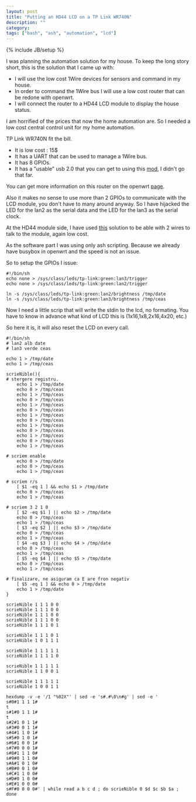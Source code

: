 ```yaml
---
layout: post
title: "Putting an HD44 LCD on a TP Link WR740N"
description: ""
category: 
tags: ["bash", "ash", "automation", "lcd"]
---
```

{% include JB/setup %}

I was planning the automation solution for my house.
To keep the long story short, this is the solution that I came up with:

* I will use the low cost 1Wire devices for sensors and command in my house.
* In order to command the 1Wire bus I will use a low cost router that can be
redone with openwrt.
* I will connect the router to a HD44 LCD module to display the house status.

I am horrified of the prices that now the home automation are.
So I needed a low cost central control unit for my home automation.

TP Link WR740N fit the bill.

* It is low cost : 15$
* It has a UART that can be used to manage a 1Wire bus.
* It has 8 GPIOs.
* It has a "usable" usb 2.0 that you can get to using this [mod](https://forum.openwrt.org/viewtopic.php?id=33991), I didn't go that far.

You can get more information on this router on the openwrt [page](https://wiki.openwrt.org/toh/tp-link/tl-wr740n).

Also it makes no sense to use more than 2 GPIOs to communicate with the LCD
module, you don't have to many around anyway.
So I have hijacked the LED for the lan2 as the serial data and
the LED for the lan3 as the serial clock.

At the HD44 module side, I have used [this](http://www.circuitvalley.com/2011/12/two-wire-serial-lcd-16x2-graphics.html)
solution to be able with 2 wires to talk to the module, again low cost.

As the software part I was using only ash scripting.
Because we already have busybox in openwrt and the speed is not an issue.

So to setup the GPIOs I issue:

    #!/bin/sh
    echo none > /sys/class/leds/tp-link:green:lan3/trigger
    echo none > /sys/class/leds/tp-link:green:lan2/trigger

    ln -s /sys/class/leds/tp-link:green:lan2/brightness /tmp/date
    ln -s /sys/class/leds/tp-link:green:lan3/brightness /tmp/ceas


Now I need a little scrip that will write the stdin to the lcd, no formating.
You have to know in advance what kind of LCD this is (1x16,1x8,2x16,4x20, etc.)

So here it is, it will also reset the LCD on every call.

```
#!/bin/sh
# lan2 alb date
# lan3 verde ceas

echo 1 > /tmp/date
echo 1 > /tmp/ceas

scrieNible(){
# stergere registru.
    echo 1 > /tmp/date
    echo 0 > /tmp/ceas
    echo 1 > /tmp/ceas
    echo 0 > /tmp/ceas
    echo 1 > /tmp/ceas
    echo 0 > /tmp/ceas
    echo 1 > /tmp/ceas
    echo 0 > /tmp/ceas
    echo 1 > /tmp/ceas
    echo 0 > /tmp/ceas
    echo 1 > /tmp/ceas
    echo 0 > /tmp/ceas
    echo 1 > /tmp/ceas

# scriem enable
    echo 0 > /tmp/date
    echo 0 > /tmp/ceas
    echo 1 > /tmp/ceas

# scriem r/s
    [ $1 -eq 1 ] && echo $1 > /tmp/date
    echo 0 > /tmp/ceas
    echo 1 > /tmp/ceas

# scriem 3 2 1 0
    [ $2 -eq $1 ] || echo $2 > /tmp/date
    echo 0 > /tmp/ceas
    echo 1 > /tmp/ceas
    [ $3 -eq $2 ] || echo $3 > /tmp/date
    echo 0 > /tmp/ceas
    echo 1 > /tmp/ceas
    [ $4 -eq $3 ] || echo $4 > /tmp/date
    echo 0 > /tmp/ceas
    echo 1 > /tmp/ceas
    [ $5 -eq $4 ] || echo $5 > /tmp/date
    echo 0 > /tmp/ceas
    echo 1 > /tmp/ceas

# finalizare, ne asiguram ca E are fron negativ
    [ $5 -eq 1 ] && echo 0 > /tmp/date
    echo 1 > /tmp/date
}

scrieNible 1 1 1 0 0
scrieNible 1 1 1 0 0
scrieNible 1 1 1 0 0
scrieNible 1 1 1 0 0
scrieNible 1 1 1 0 1

scrieNible 1 1 1 0 1
scrieNible 1 0 1 1 1

scrieNible 1 1 1 1 1
scrieNible 1 1 1 1 0

scrieNible 1 1 1 1 1
scrieNible 1 1 0 0 1

scrieNible 1 1 1 1 1
scrieNible 1 0 0 1 1

hexdump -v -e '/1 "%02X"' | sed -e 's#.#\0\n#g' | sed -e '
s#0#1 1 1 1#
t
s#1#0 1 1 1#
t
s#2#1 0 1 1#
s#3#0 0 1 1#
s#4#1 1 0 1#
s#5#0 1 0 1#
s#6#1 0 0 1#
s#7#0 0 0 1#
s#8#1 1 1 0#
s#9#0 1 1 0#
s#A#1 0 1 0#
s#B#0 0 1 0#
s#C#1 1 0 0#
s#D#0 1 0 0#
s#E#1 0 0 0#
s#F#0 0 0 0#' | while read a b c d ; do scrieNible 0 $d $c $b $a ; done
```

